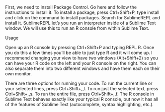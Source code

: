 First, we need to install Package Control. Go here and follow the instructions to install it. To install a package, press Ctrl+Shift+P, type install and click on the command to install packages. Search for SublimeREPL and install it. SublimeREPL let’s you run an interpreter inside of a Sublime Text window. We will use this to run an R console from within Sublime Text.

Usage

Open up an R console by pressing Ctrl+Shift+P and typing REPL R. Once you do this a few times you’ll be able to just type R and it will come up. I recommend changing your view to have two windows (Alt+Shift+2) so you can have your R code on the left and your R console on the right. You can also separate them into two different windows and have them each on their own monitor.

There are three options for running your code. To run the current line or your selected lines, press Ctrl+Shift+,,l. To run just the selected text, press Ctrl+Shift+,,s. To run the entire file, press Ctrl+Shift+,,f. The R console in Sublime Text behaves exactly like your typical R console, but now it has all of the features of Sublime Text (autocomplete, syntax highlighting, etc.).
